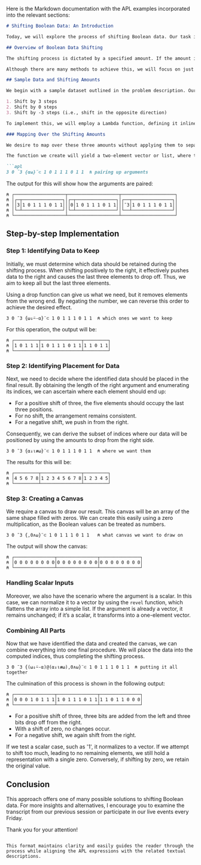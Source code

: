 Here is the Markdown documentation with the APL examples incorporated into the relevant sections:

```markdown
# Shifting Boolean Data: An Introduction

Today, we will explore the process of shifting Boolean data. Our task involves modifying a given amount of Boolean data, shifting it in different directions based on specified amounts.

## Overview of Boolean Data Shifting

The shifting process is dictated by a specified amount. If the amount is negative, it implies a shift from the right; if positive, the shift occurs from the left. The data can be provided as a vector or a scalar, and our goal is to seamlessly integrate this into our solution.

Although there are many methods to achieve this, we will focus on just one approach. For a broader understanding, I recommend reviewing the transcript from the chat event that preceded this presentation.

## Sample Data and Shifting Amounts

We begin with a sample dataset outlined in the problem description. Our objective is to apply shifts of three different amounts:

1. Shift by 3 steps
2. Shift by 0 steps
3. Shift by -3 steps (i.e., shift in the opposite direction)

To implement this, we will employ a Lambda function, defining it inline anonymously. This function will be applied across our specified shifting amounts.

### Mapping Over the Shifting Amounts

We desire to map over these three amounts without applying them to separate elements of our Boolean data. Instead, we will enclose the operation, allowing it to apply fully to all elements. The scalar extension takes a single scalar from one side and pairs it with multiple elements on the left, ensuring the correct pairing of elements.

The function we create will yield a two-element vector or list, where the left element is denoted as `Alpha` and the right as `Omega`. This will enable proper alignment of the left argument elements with the corresponding right elements.

```apl
3 0 ¯3 {⍺⍵}¨⊂ 1 0 1 1 1 0 1 1  ⍝ pairing up arguments
```

The output for this will show how the arguments are paired:

```
⍝ ┌───────────────────┬───────────────────┬────────────────────┐
⍝ │┌─┬───────────────┐│┌─┬───────────────┐│┌──┬───────────────┐│
⍝ ││3│1 0 1 1 1 0 1 1│││0│1 0 1 1 1 0 1 1│││¯3│1 0 1 1 1 0 1 1││
⍝ │└─┴───────────────┘│└─┴───────────────┘│└──┴───────────────┘│
⍝ └───────────────────┴───────────────────┴────────────────────┘
```

## Step-by-step Implementation

### Step 1: Identifying Data to Keep

Initially, we must determine which data should be retained during the shifting process. When shifting positively to the right, it effectively pushes data to the right and causes the last three elements to drop off. Thus, we aim to keep all but the last three elements.

Using a drop function can give us what we need, but it removes elements from the wrong end. By negating the number, we can reverse this order to achieve the desired effect.

```apl
3 0 ¯3 {⍵↓⍨-⍺}¨⊂ 1 0 1 1 1 0 1 1  ⍝ which ones we want to keep
```

For this operation, the output will be:

```
⍝ ┌─────────┬───────────────┬─────────┐
⍝ │1 0 1 1 1│1 0 1 1 1 0 1 1│1 1 0 1 1│
⍝ └─────────┴───────────────┴─────────┘
```

### Step 2: Identifying Placement for Data

Next, we need to decide where the identified data should be placed in the final result. By obtaining the length of the right argument and enumerating its indices, we can ascertain where each element should end up:

- For a positive shift of three, the five elements should occupy the last three positions.
- For no shift, the arrangement remains consistent.
- For a negative shift, we push in from the right.

Consequently, we can derive the subset of indices where our data will be positioned by using the amounts to drop from the right side.

```apl
3 0 ¯3 {⍺↓⍳≢⍵}¨⊂ 1 0 1 1 1 0 1 1  ⍝ where we want them
```

The results for this will be:

```
⍝ ┌─────────┬───────────────┬─────────┐
⍝ │4 5 6 7 8│1 2 3 4 5 6 7 8│1 2 3 4 5│
⍝ └─────────┴───────────────┴─────────┘
```

### Step 3: Creating a Canvas

We require a canvas to draw our result. This canvas will be an array of the same shape filled with zeros. We can create this easily using a zero multiplication, as the Boolean values can be treated as numbers.

```apl
3 0 ¯3 {,0∧⍵}¨⊂ 1 0 1 1 1 0 1 1   ⍝ what canvas we want to draw on
```

The output will show the canvas:

```
⍝ ┌───────────────┬───────────────┬───────────────┐
⍝ │0 0 0 0 0 0 0 0│0 0 0 0 0 0 0 0│0 0 0 0 0 0 0 0│
⍝ └───────────────┴───────────────┴───────────────┘
```

### Handling Scalar Inputs

Moreover, we also have the scenario where the argument is a scalar. In this case, we can normalize it to a vector by using the `revel` function, which flattens the array into a simple list. If the argument is already a vector, it remains unchanged; if it’s a scalar, it transforms into a one-element vector.

### Combining All Parts

Now that we have identified the data and created the canvas, we can combine everything into one final procedure. We will place the data into the computed indices, thus completing the shifting process.

```apl
3 0 ¯3 {(⍵↓⍨-⍺)@(⍺↓⍳≢⍵),0∧⍵}¨⊂ 1 0 1 1 1 0 1 1  ⍝ putting it all together
```

The culmination of this process is shown in the following output:

```
⍝ ┌───────────────┬───────────────┬───────────────┐
⍝ │0 0 0 1 0 1 1 1│1 0 1 1 1 0 1 1│1 1 0 1 1 0 0 0│
⍝ └───────────────┴───────────────┴───────────────┘
```

- For a positive shift of three, three bits are added from the left and three bits drop off from the right.
- With a shift of zero, no changes occur.
- For a negative shift, we again shift from the right.

If we test a scalar case, such as '1', it normalizes to a vector. If we attempt to shift too much, leading to no remaining elements, we still hold a representation with a single zero. Conversely, if shifting by zero, we retain the original value.

## Conclusion

This approach offers one of many possible solutions to shifting Boolean data. For more insights and alternatives, I encourage you to examine the transcript from our previous session or participate in our live events every Friday.

Thank you for your attention!
```

This format maintains clarity and easily guides the reader through the process while aligning the APL expressions with the related textual descriptions.